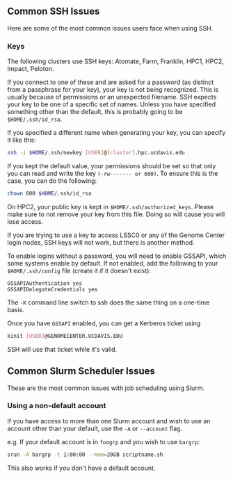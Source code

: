 ## Common SSH Issues

Here are some of the most common issues users face when using SSH. 

### Keys

The following clusters use SSH keys: Atomate, Farm, Franklin, HPC1, HPC2, Impact, Peloton. 

If you connect to one of these and are asked for a password (as distinct from a passphrase for your key), 
your key is not being recognized. This is usually because of permissions or an unexpected filename. 
SSH expects your key to be one of a specific set of names. Unless you have specified something other than
the default, this is probably going to be `$HOME/.ssh/id_rsa`.

If you specified a different name when generating your key, you can specify it like this:

```bash
ssh -i $HOME/.ssh/newkey [USER]@[cluster].hpc.ucdavis.edu
```

If you kept the default value, your permissions should be set so that only you can read and write the key `(-rw------- or 600)`. 
To ensure this is the case, you can do the following:

```bash
chown 600 $HOME/.ssh/id_rsa
```

On HPC2, your public key is kept in `$HOME/.ssh/authorized_keys`. Please make sure to not remove your key from this file.
Doing so will cause you will lose access.

If you are trying to use a key to access LSSC0 or any of the Genome Center login nodes, SSH keys will not work, but there is 
another method. 

To enable logins without a password, you will need to enable GSSAPI, which
some systems enable by default.  If not enabled, add the following to your 
`$HOME/.ssh/config` file (create it if it doesn't exist):

	GSSAPIAuthentication yes
	GSSAPIDelegateCredentials yes

The `-K` command line switch to ssh does the same thing on a one-time
basis.

Once you have `GSSAPI` enabled, you can get a Kerberos ticket using

```bash
kinit [USER]@GENOMECENTER.UCDAVIS.EDU
```

SSH will use that ticket while it's valid.

## Common Slurm Scheduler Issues

These are the most common issues with job scheduling using Slurm.

### Using a non-default account

If you have access to more than one Slurm account and wish to use an account other than your default,
use the `-A` or `--account` flag. 

e.g. If your default account is in `foogrp` and you wish to use `bargrp`:
```bash
srun -A bargrp -t 1:00:00 --mem=20GB scriptname.sh
```

This also works if you don't have a default account. 
